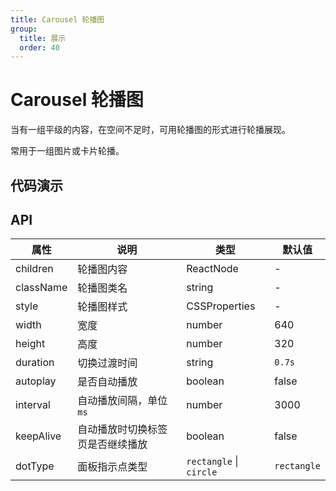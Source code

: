 ```yaml
---
title: Carousel 轮播图
group:
  title: 展示
  order: 40
---
```


# Carousel 轮播图

当有一组平级的内容，在空间不足时，可用轮播图的形式进行轮播展现。

常用于一组图片或卡片轮播。

## 代码演示

<code src="./demo/basic" ></code>

<code src="./demo/circleDot" title="指示点类型" desc="指示点类型可以更换为小圆"></code>

## API

| 属性      | 说明       | 类型          | 默认值 |
| --------- | ---------- | ------------- | ------ |
| children | 轮播图内容 | ReactNode | - |
| className | 轮播图类名 |        string       | - |
| style     | 轮播图样式 | CSSProperties | - |
| width | 宽度 | number | 640 |
| height | 高度 | number | 320 |
| duration | 切换过渡时间 | string | `0.7s` |
| autoplay | 是否自动播放 | boolean | false |
| interval | 自动播放间隔，单位`ms` | number | 3000 |
| keepAlive | 自动播放时切换标签页是否继续播放 | boolean | false |
| dotType | 面板指示点类型 | `rectangle` \| `circle` | `rectangle` |
